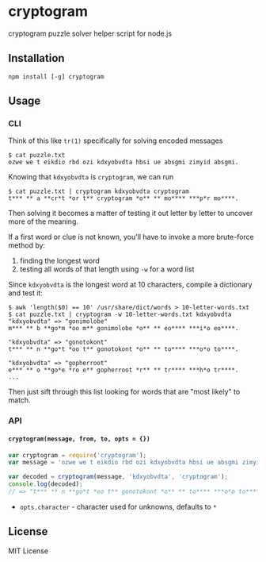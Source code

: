 cryptogram
==========

cryptogram puzzle solver helper script for node.js

Installation
-----------

    npm install [-g] cryptogram

Usage
-----

### CLI

Think of this like `tr(1)` specifically for solving encoded messages

    $ cat puzzle.txt
    ozwe we t eikdio rbd ozi kdxyobvdta hbsi ue absgmi zimyid absgmi.

Knowing that `kdxyobvdta` is `cryptogram`, we can run

    $ cat puzzle.txt | cryptogram kdxyobvdta cryptogram
    t*** ** a **cr*t *or t** cryptogram *o** ** mo**** ***p*r mo****.

Then solving it becomes a matter of testing it out letter by letter to uncover
more of the meaning.

If a first word or clue is not known, you'll have to invoke a more brute-force
method by:

1. finding the longest word
2. testing all words of that length using `-w` for a word list

Since `kdxyobvdta` is the longest word at 10 characters, compile a dictionary
and test it:

    $ awk 'length($0) == 10' /usr/share/dict/words > 10-letter-words.txt
    $ cat puzzle.txt | cryptogram -w 10-letter-words.txt kdxyobvdta
    "kdxyobvdta" => "gonimolobe"
    m*** ** b **go*m *oo m** gonimolobe *o** ** eo**** ***i*o eo****.

    "kdxyobvdta" => "gonotokont"
    t*** ** n **go*t *oo t** gonotokont *o** ** to**** ***o*o to****.

    "kdxyobvdta" => "gopherroot"
    e*** ** o **go*e *ro e** gopherroot *r** ** tr**** ***h*o tr****.
    ...

Then just sift through this list looking for words that are "most likely" to match.

### API

#### `cryptogram(message, from, to, opts = {})`

``` js
var cryptogram = require('cryptogram');
var message = 'ozwe we t eikdio rbd ozi kdxyobvdta hbsi ue absgmi zimyid absgmi.';

var decoded = cryptogram(message, 'kdxyobvdta', 'cryptogram');
console.log(decoded);
// => "t*** ** n **go*t *oo t** gonotokont *o** ** to**** ***o*o to****."
```

- `opts.character` - character used for unknowns, defaults to `*`

License
-------

MIT License
